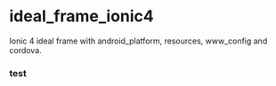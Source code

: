 # ideal_frame_ionic4
Ionic 4 ideal frame with android_platform, resources, www_config and cordova.

### test
